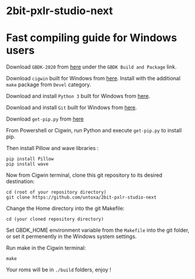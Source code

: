 # 2bit-pxlr-studio-next

# Fast compiling guide for Windows users 


Download `GBDK-2020` from [here](https://github.com/gbdk-2020/gbdk-2020/actions) under the `GBDK Build and Package` link.

Download `cigwin` built for Windows from [here](https://www.cygwin.com/).
Install with the additional `make` package from `Devel` category.

Download and install `Python 3` built for Windows from [here](https://www.python.org/downloads/).

Download and install `Git` built for Windows from [here](https://git-scm.com/download/win).

Download `get-pip.py` from [here](https://bootstrap.pypa.io/get-pip.py)

From Powershell or Cigwin, run Python and execute `get-pip.py` to install pip.

Then install Pillow and wave libraries : 

    pip install Pillow
    pip install wave

Now from Cigwin terminal, clone this git repository to its desired destination: 
    
    cd (root of your repository directory)
    git clone https://github.com/untoxa/2bit-pxlr-studio-next

Change the Home directory into the git Makefile:

    cd (your cloned repository directory)

Set GBDK_HOME environment variable from the `Makefile` into the git folder, or set it permenently in the Windows system settings.

Run make in the Cigwin terminal: 

    make

Your roms will be in `./build` folders, enjoy ! 
